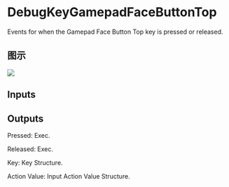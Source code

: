 # DebugKeyGamepadFaceButtonTop

Events for when the Gamepad Face Button Top key is pressed or released.

## 图示

![]($-20221218-19174516.png)

## Inputs

## Outputs

Pressed: Exec.

Released: Exec.

Key: Key Structure.

Action Value: Input Action Value Structure.

